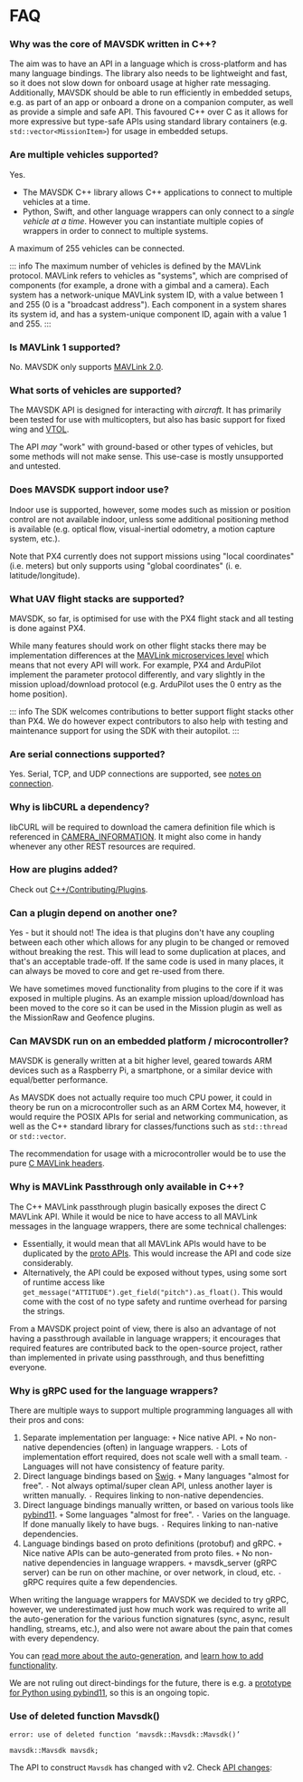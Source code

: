 # FAQ

### Why was the core of MAVSDK written in C++?

The aim was to have an API in a language which is cross-platform and has many language bindings.
The library also needs to be lightweight and fast, so it does not slow down for onboard usage at higher rate messaging.
Additionally, MAVSDK should be able to run efficiently in embedded setups, e.g. as part of an app or onboard a drone on a companion computer, as well as provide a simple and safe API. This favoured C++ over C as it allows for more expressive but type-safe APIs using standard library containers (e.g. `std::vector<MissionItem>`) for usage in embedded setups.

### Are multiple vehicles supported?

Yes.
- The MAVSDK C++ library allows C++ applications to connect to multiple vehicles at a time.
- Python, Swift, and other language wrappers can only connect to a _single vehicle at a time_.
  However you can instantiate multiple copies of wrappers in order to connect to multiple systems.

A maximum of 255 vehicles can be connected.

::: info
The maximum number of vehicles is defined by the MAVLink protocol.
MAVLink refers to vehicles as "systems", which are comprised of components (for example, a drone with a gimbal and a camera).
Each system has a network-unique MAVLink system ID, with a value between 1 and 255 (0 is a "broadcast address").
Each component in a system shares its system id, and has a system-unique component ID, again with a value 1 and 255.
:::

### Is MAVLink 1 supported?

No. MAVSDK only supports [MAVLink 2.0](https://mavlink.io/en/guide/mavlink_2.html).

### What sorts of vehicles are supported?

The MAVSDK API is designed for interacting with *aircraft*.
It has primarily been tested for use with multicopters, but also has basic support for fixed wing and [VTOL](cpp/guide/vtol.md).

The API *may* "work" with ground-based or other types of vehicles, but some methods will not make sense.
This use-case is mostly unsupported and untested.

### Does MAVSDK support indoor use?

Indoor use is supported, however, some modes such as mission or position control are not available indoor, unless some additional positioning method is available (e.g. optical flow, visual-inertial odometry, a motion capture system, etc.).

Note that PX4 currently does not support missions using "local coordinates" (i.e. meters) but only supports using "global coordinates" (i. e. latitude/longitude).

### What UAV flight stacks are supported?

MAVSDK, so far, is optimised for use with the PX4 flight stack and all testing is done against PX4.

While many features should work on other flight stacks there may be implementation differences at the [MAVLink microservices level](https://mavlink.io/en/protocol/overview.html) which means that not every API will work.
For example, PX4 and ArduPilot implement the parameter protocol differently, and vary slightly in the mission upload/download protocol (e.g. ArduPilot uses the 0 entry as the home position).

::: info
The SDK welcomes contributions to better support flight stacks other than PX4.
We do however expect contributors to also help with testing and maintenance support for using the SDK with their autopilot.
:::

### Are serial connections supported?

Yes. Serial, TCP, and UDP connections are supported, see [notes on connection](cpp/guide/connections.md).

### Why is libCURL a dependency?

libCURL will be required to download the camera definition file which is referenced in [CAMERA_INFORMATION](https://mavlink.io/en/messages/common.html#CAMERA_INFORMATION).
It might also come in handy whenever any other REST resources are required.

### How are plugins added?

Check out [C++/Contributing/Plugins](cpp/contributing/plugins.md).

### Can a plugin depend on another one?

Yes - but it should not!
The idea is that plugins don't have any coupling between each other which allows for any plugin to be changed or removed without breaking the rest.
This will lead to some duplication at places, and that's an acceptable trade-off.
If the same code is used in many places, it can always be moved to core and get re-used from there.

We have sometimes moved functionality from plugins to the core if it was exposed in multiple plugins. As an example mission upload/download has been moved to the core so it can be used in the Mission plugin as well as the MissionRaw and Geofence plugins.

### Can MAVSDK run on an embedded platform / microcontroller?

MAVSDK is generally written at a bit higher level, geared towards ARM devices such as a Raspberry Pi, a smartphone, or a similar device with equal/better performance.

As MAVSDK does not actually require too much CPU power, it could in theory be run on a microcontroller such as an ARM Cortex M4, however, it would require the POSIX APIs for serial and networking communication, as well as the C++ standard library for classes/functions such as `std::thread` or `std::vector`.

The recommendation for usage with a microcontroller would be to use the pure [C MAVLink headers](https://mavlink.io/en/mavgen_c/).

### Why is MAVLink Passthrough only available in C++?

The C++ MAVLink passthrough plugin basically exposes the direct C MAVLink API. While it would be nice to have access to all MAVLink messages in the language wrappers, there are some technical challenges:

- Essentially, it would mean that all MAVLink APIs would have to be duplicated by the [proto APIs](https://github.com/mavlink/MAVSDK-Proto/tree/main/protos).
  This would increase the API and code size considerably.
- Alternatively, the API could be exposed without types, using some sort of runtime access like `get_message("ATTITUDE").get_field("pitch").as_float()`.
  This would come with the cost of no type safety and runtime overhead for parsing the strings.

From a MAVSDK project point of view, there is also an advantage of not having a passthrough available in language wrappers; it encourages that required features are contributed back to the open-source project, rather than implemented in private using passthrough, and thus benefitting everyone.

### Why is gRPC used for the language wrappers?

There are multiple ways to support multiple programming languages all with their pros and cons:

1. Separate implementation per language:
   `+` Nice native API.
   `+` No non-native dependencies (often) in language wrappers.
   `-` Lots of implementation effort required, does not scale well with a small team.
   `-` Languages will not have consistency of feature parity.
2. Direct language bindings based on [Swig](http://www.swig.org/).
   `+` Many languages "almost for free".
   `-` Not always optimal/super clean API, unless another layer is written manually.
   `-` Requires linking to non-native dependencies.
3. Direct language bindings manually written, or based on various tools like [pybind11](https://github.com/pybind/pybind11).
   `+` Some languages "almost for free".
   `-` Varies on the language. If done manually likely to have bugs.
   `-` Requires linking to nan-native dependencies.
4. Language bindings based on proto definitions (protobuf) and gRPC.
   `+` Nice native APIs can be auto-generated from proto files.
   `+` No non-native dependencies in language wrappers.
   `+` mavsdk_server (gRPC server) can be run on other machine, or over network, in cloud, etc.
   `-` gRPC requires quite a few dependencies.

When writing the language wrappers for MAVSDK we decided to try gRPC, however, we underestimated just how much work was required to write all the auto-generation for the various function signatures (sync, async, result handling, streams, etc.), and also were not aware about the pain that comes with every dependency.

You can [read more about the auto-generation](cpp/contributing/autogen.md), and [learn how to add functionality](cpp/contributing/plugins.md#add-api-to-proto).

We are not ruling out direct-bindings for the future, there is e.g. a [prototype for Python using pybind11](https://github.com/mavlink/MAVSDK/pull/1283), so this is an ongoing topic.

### Use of deleted function Mavsdk()

```
error: use of deleted function ‘mavsdk::Mavsdk::Mavsdk()’

mavsdk::Mavsdk mavsdk;
```

The API to construct `Mavsdk` has changed with v2. Check [API changes](cpp/api_changes.md):
